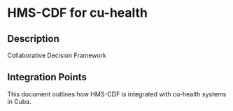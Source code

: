# HMS-CDF for cu-health

## Description

Collaborative Decision Framework

## Integration Points

This document outlines how HMS-CDF is integrated with cu-health systems in Cuba.
